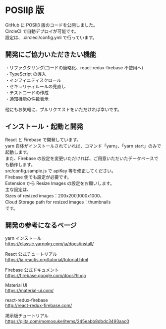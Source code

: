 # POSIIβ 版

GitHub に POSIIβ 版のコードを公開しました。  
CircleCI で自動デプロイが可能です。  
設定は、.circleci/config.yml で行っています。

## 開発にご協力いただきたい機能

・リファクタリング(コードの簡略化、react-redux-firebase 不使用へ)  
・TypeScript の導入  
・インフィニティスクロール  
・セキュリティルールの見直し  
・テストコードの作成  
・通知機能の件数表示

他にもお気軽に、プルリクエストをいただければ幸いです。

## インストール・起動と開発

React と Firebase で開発しています。  
yarn 自体がインストールされていれば、コマンド「yarn」、「yarn start」のみで起動します。  
また、Firebase の設定を変更いただければ、ご用意いただいたデータベースでも動作します。  
src/config.sample.js で apiKey 等を修正してください。  
Firebase 側でも設定が必要です。  
Extension から Resize Images の設定をお願いします。  
主な設定は、  
Sizes of resized images：200x200,1000x1000、  
Cloud Storage path for resized images：thumbnails  
です。

## 開発の参考になるページ

yarn インストール  
<https://classic.yarnpkg.com/ja/docs/install/>

React 公式チュートリアル  
<https://ja.reactjs.org/tutorial/tutorial.html>

Firebase 公式ドキュメント  
<https://firebase.google.com/docs?hl=ja>

Material UI  
<https://material-ui.com/>

react-redux-firebase  
<http://react-redux-firebase.com/>

掲示板チュートリアル  
<https://qiita.com/momosuke/items/245eabb8dbdc3493aac0>
